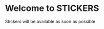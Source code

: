 <html>
<head>
<title>STICKERS</title>
</head>
<body>
<h1>Welcome to STICKERS</h1>
<p>Stickers will be available as soon as possible</p>
</body>
</html>
